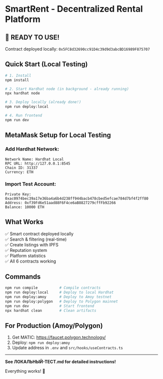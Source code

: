 # SmartRent - Decentralized Rental Platform

## 🎉 READY TO USE!

Contract deployed locally: `0x5FC8d32690cc91D4c39d9d3abcBD16989F875707`

## Quick Start (Local Testing)

```bash
# 1. Install
npm install

# 2. Start Hardhat node (in background - already running)
npx hardhat node

# 3. Deploy locally (already done!)
npm run deploy:local

# 4. Run frontend
npm run dev
```

## MetaMask Setup for Local Testing

### Add Hardhat Network:

```
Network Name: Hardhat Local
RPC URL: http://127.0.0.1:8545
Chain ID: 31337
Currency: ETH
```

### Import Test Account:

```
Private Key: 0xac0974bec39a17e36ba4a6b4d238ff944bacb478cbed5efcae784d7bf4f2ff80
Address: 0xf39Fd6e51aad88F6F4ce6aB8827279cffFb92266
Balance: 10000 ETH
```

## What Works

✅ Smart contract deployed locally  
✅ Search & filtering (real-time)  
✅ Create listings with IPFS  
✅ Reputation system  
✅ Platform statistics  
✅ All 6 contracts working

## Commands

```bash
npm run compile          # Compile contracts
npm run deploy:local     # Deploy to local Hardhat
npm run deploy:amoy      # Deploy to Amoy testnet
npm run deploy:polygon   # Deploy to Polygon mainnet
npm run dev              # Start frontend
npx hardhat clean        # Clean artifacts
```

## For Production (Amoy/Polygon)

1. Get MATIC: https://faucet.polygon.technology/
2. Deploy: `npm run deploy:amoy`
3. Update address in `.env` and `src/hooks/useContracts.ts`

---

**See ЛОКАЛЬНЫЙ-ТЕСТ.md for detailed instructions!**

Everything works! 🚀
